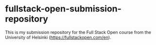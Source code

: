# fullstack-open-submission-repository
This is my submission repository for the Full Stack Open course from the University of Helsinki (https://fullstackopen.com/en).
